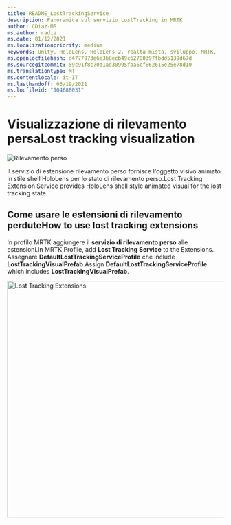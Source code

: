 ```yaml
---
title: README_LostTrackingService
description: Panoramica sul servizio LostTracking in MRTK
author: CDiaz-MS
ms.author: cadia
ms.date: 01/12/2021
ms.localizationpriority: medium
keywords: Unity, HoloLens, HoloLens 2, realtà mista, sviluppo, MRTK,
ms.openlocfilehash: d4777973e6e3b8ecb49c62700397fbdd5139d67d
ms.sourcegitcommit: 59c91f8c70d1ad30995fba6cf862615e25e78d10
ms.translationtype: MT
ms.contentlocale: it-IT
ms.lasthandoff: 03/19/2021
ms.locfileid: "104688031"
---
```

# <a name="lost-tracking-visualization"></a><span data-ttu-id="4a664-104">Visualizzazione di rilevamento persa</span><span class="sxs-lookup"><span data-stu-id="4a664-104">Lost tracking visualization</span></span>

![Rilevamento perso](Images/LostTracking/LostTrackingVisualization.jpg)

<span data-ttu-id="4a664-106">Il servizio di estensione rilevamento perso fornisce l'oggetto visivo animato in stile shell HoloLens per lo stato di rilevamento perso.</span><span class="sxs-lookup"><span data-stu-id="4a664-106">Lost Tracking Extension Service provides HoloLens shell style animated visual for the lost tracking state.</span></span>

## <a name="how-to-use-lost-tracking-extensions"></a><span data-ttu-id="4a664-107">Come usare le estensioni di rilevamento perdute</span><span class="sxs-lookup"><span data-stu-id="4a664-107">How to use lost tracking extensions</span></span>

<span data-ttu-id="4a664-108">In profilo MRTK aggiungere il **servizio di rilevamento perso** alle estensioni.</span><span class="sxs-lookup"><span data-stu-id="4a664-108">In MRTK Profile, add **Lost Tracking Service** to the Extensions.</span></span> <span data-ttu-id="4a664-109">Assegnare **DefaultLostTrackingServiceProfile** che include **LostTrackingVisualPrefab**.</span><span class="sxs-lookup"><span data-stu-id="4a664-109">Assign **DefaultLostTrackingServiceProfile** which includes **LostTrackingVisualPrefab**.</span></span>

<img src="Images/LostTracking/LostTracking_Extensions.png" width="550" alt="Lost Tracking Extensions">

